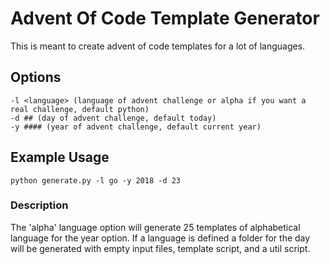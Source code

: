 # Advent Of Code Template Generator

This is meant to create advent of code templates for a lot of languages.

## Options

```
-l <language> (language of advent challenge or alpha if you want a real challenge, default python)
-d ## (day of advent challenge, default today)
-y #### (year of advent challenge, default current year)
```

## Example Usage

`python generate.py -l go -y 2018 -d 23`

### Description

The 'alpha' language option will generate 25 templates of alphabetical language for the year option. If a language is defined a folder for the day will be generated with empty input files, template script, and a util script.
